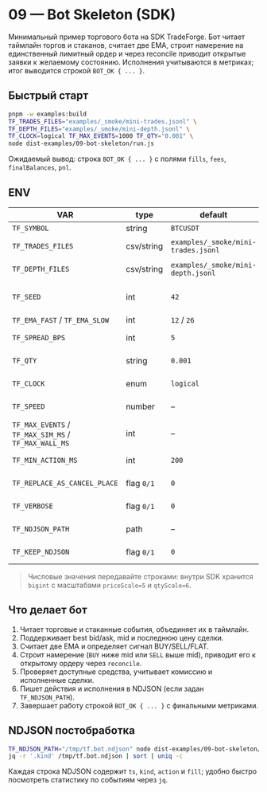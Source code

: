 # 09 — Bot Skeleton (SDK)

Минимальный пример торгового бота на SDK TradeForge. Бот читает таймлайн торгов и стаканов, считает две EMA, строит намерение на единственный лимитный ордер и через reconcile приводит открытые заявки к желаемому состоянию. Исполнения учитываются в метриках; итог выводится строкой `BOT_OK { ... }`.

## Быстрый старт

```bash
pnpm -w examples:build
TF_TRADES_FILES="examples/_smoke/mini-trades.jsonl" \
TF_DEPTH_FILES="examples/_smoke/mini-depth.jsonl" \
TF_CLOCK=logical TF_MAX_EVENTS=1000 TF_QTY="0.001" \
node dist-examples/09-bot-skeleton/run.js
```

Ожидаемый вывод: строка `BOT_OK { ... }` с полями `fills`, `fees`, `finalBalances`, `pnl`.

## ENV

| VAR                                                  | type       | default                             | meaning                             |
| ---------------------------------------------------- | ---------- | ----------------------------------- | ----------------------------------- |
| `TF_SYMBOL`                                          | string     | `BTCUSDT`                           | символ для торговли                 |
| `TF_TRADES_FILES`                                    | csv/string | `examples/_smoke/mini-trades.jsonl` | список trade-таймлайнов             |
| `TF_DEPTH_FILES`                                     | csv/string | `examples/_smoke/mini-depth.jsonl`  | список depth-таймлайнов             |
| `TF_SEED`                                            | int        | `42`                                | seed для детерминированного PRNG    |
| `TF_EMA_FAST` / `TF_EMA_SLOW`                        | int        | `12` / `26`                         | окна EMA                            |
| `TF_SPREAD_BPS`                                      | int        | `5`                                 | спред в б.п. относительно mid       |
| `TF_QTY`                                             | string     | `0.001`                             | желаемый объём заявки (fixed-point) |
| `TF_CLOCK`                                           | enum       | `logical`                           | `logical` / `accelerated` / `wall`  |
| `TF_SPEED`                                           | number     | –                                   | ускорение для `accelerated` clock   |
| `TF_MAX_EVENTS` / `TF_MAX_SIM_MS` / `TF_MAX_WALL_MS` | int        | –                                   | лимиты реплея                       |
| `TF_MIN_ACTION_MS`                                   | int        | `200`                               | анти-дребезг по сим-времени         |
| `TF_REPLACE_AS_CANCEL_PLACE`                         | flag `0/1` | `0`                                 | форсить replace как cancel+place    |
| `TF_VERBOSE`                                         | flag `0/1` | `0`                                 | расширенные логи решений и сделок   |
| `TF_NDJSON_PATH`                                     | path       | –                                   | писать действия/сводку в NDJSON     |
| `TF_KEEP_NDJSON`                                     | flag `0/1` | `0`                                 | сохранить NDJSON после завершения   |

> Числовые значения передавайте строками: внутри SDK хранится `bigint` с масштабами `priceScale=5` и `qtyScale=6`.

## Что делает бот

1. Читает торговые и стаканные события, объединяет их в таймлайн.
2. Поддерживает best bid/ask, mid и последнюю цену сделки.
3. Считает две EMA и определяет сигнал BUY/SELL/FLAT.
4. Строит намерение (`BUY` ниже mid или `SELL` выше mid), приводит его к открытому ордеру через `reconcile`.
5. Проверяет доступные средства, учитывает комиссию и исполненные сделки.
6. Пишет действия и исполнения в NDJSON (если задан `TF_NDJSON_PATH`).
7. Завершает работу строкой `BOT_OK { ... }` с финальными метриками.

## NDJSON постобработка

```bash
TF_NDJSON_PATH="/tmp/tf.bot.ndjson" node dist-examples/09-bot-skeleton/run.js
jq -r '.kind' /tmp/tf.bot.ndjson | sort | uniq -c
```

Каждая строка NDJSON содержит `ts`, `kind`, `action` и `fill`; удобно быстро посмотреть статистику по событиям через `jq`.
